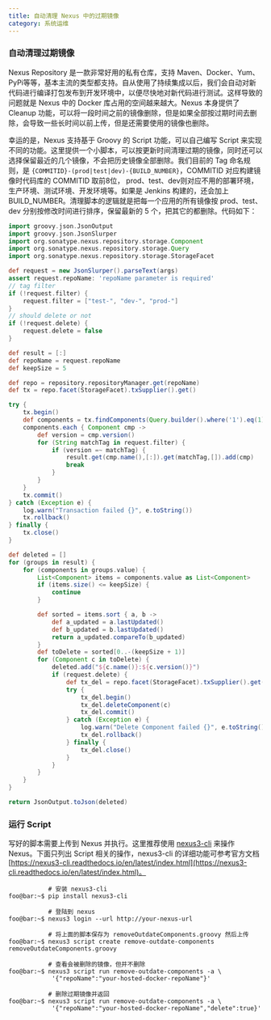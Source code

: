 ```yaml
---
title: 自动清理 Nexus 中的过期镜像
category: 系统运维
---
```


### 自动清理过期镜像

Nexus Repository 是一款非常好用的私有仓库，支持 Maven、Docker、Yum、PyPi等等，基本主流的类型都支持。自从使用了持续集成以后，我们会自动对新代码进行编译打包发布到开发环境中，以便尽快地对新代码进行测试。这样导致的问题就是 Nexus 中的 Docker 库占用的空间越来越大。Nexus 本身提供了 Cleanup 功能，可以将一段时间之前的镜像删除，但是如果全部按过期时间去删除，会导致一些长时间以前上传，但是还需要使用的镜像也删除。

幸运的是，Nexus 支持基于 Groovy 的 Script 功能，可以自己编写 Script 来实现不同的功能。这里提供一个小脚本，可以按更新时间清理过期的镜像，同时还可以选择保留最近的几个镜像，不会把历史镜像全部删除。我们目前的 Tag 命名规则，是 `{COMMITID}-(prod|test|dev)-{BUILD_NUMBER}`，COMMITID 对应构建镜像时代码库的 COMMITID 取前8位， prod、test、dev则对应不用的部署环境，生产环境、测试环境、开发环境等。如果是 Jenkins 构建的，还会加上 BUILD_NUMBER。清理脚本的逻辑就是把每一个应用的所有镜像按 prod、test、dev 分别按修改时间进行排序，保留最新的 5 个，把其它的都删除。代码如下：

```groovy
import groovy.json.JsonOutput
import groovy.json.JsonSlurper
import org.sonatype.nexus.repository.storage.Component
import org.sonatype.nexus.repository.storage.Query
import org.sonatype.nexus.repository.storage.StorageFacet

def request = new JsonSlurper().parseText(args)
assert request.repoName: 'repoName parameter is required'
// tag filter
if (!request.filter) {
    request.filter = ["test-", "dev-", "prod-"]
}
// should delete or not
if (!request.delete) {
    request.delete = false
}

def result = [:]
def repoName = request.repoName
def keepSize = 5

def repo = repository.repositoryManager.get(repoName)
def tx = repo.facet(StorageFacet).txSupplier().get()

try {
    tx.begin()
    def components = tx.findComponents(Query.builder().where('1').eq(1).build(), [repo])
    components.each { Component cmp ->
        def version = cmp.version()
        for (String matchTag in request.filter) {
            if (version =~ matchTag) {
                result.get(cmp.name(),[:]).get(matchTag,[]).add(cmp)
                break
            }
        }
    }
    tx.commit()
} catch (Exception e) {
    log.warn("Transaction failed {}", e.toString())
    tx.rollback()
} finally {
    tx.close()
}

def deleted = []
for (groups in result) {
    for (components in groups.value) {
        List<Component> items = components.value as List<Component>
        if (items.size() <= keepSize) {
            continue
        }

        def sorted = items.sort { a, b ->
            def a_updated = a.lastUpdated()
            def b_updated = b.lastUpdated()
            return a_updated.compareTo(b_updated)
        }
        def toDelete = sorted[0..-(keepSize + 1)]
        for (Component c in toDelete) {
            deleted.add("${c.name()}:${c.version()}")
            if (request.delete) {
                def tx_del = repo.facet(StorageFacet).txSupplier().get()
                try {
                    tx_del.begin()
                    tx_del.deleteComponent(c)
                    tx_del.commit()
                } catch (Exception e) {
                    log.warn("Delete Component failed {}", e.toString())
                    tx_del.rollback()
                } finally {
                    tx_del.close()
                }
            }
        }
    }
}

return JsonOutput.toJson(deleted)
```
### 运行 Script

写好的脚本需要上传到 Nexus 并执行。这里推荐使用 [nexus3-cli](https://gitlab.com/thiagocsf/nexus3-cli) 来操作 Nexus。下面只列出 Script 相关的操作，nexus3-cli 的详细功能可参考官方文档 [https://nexus3-cli.readthedocs.io/en/latest/index.html](https://nexus3-cli.readthedocs.io/en/latest/index.html)。

```console
           # 安装 nexus3-cli
foo@bar:~$ pip install nexus3-cli

           # 登陆到 nexus
foo@bar:~$ nexus3 login --url http://your-nexus-url

           # 将上面的脚本保存为 removeOutdateComponents.groovy 然后上传
foo@bar:~$ nexus3 script create remove-outdate-components removeOutdateComponents.groovy

           # 查看会被删除的镜像，但并不删除
foo@bar:~$ nexus3 script run remove-outdate-components -a \
            '{"repoName":"your-hosted-docker-repoName"}'

           # 删除过期镜像并返回
foo@bar:~$ nexus3 script run remove-outdate-components -a \
            '{"repoName":"your-hosted-docker-repoName","delete":true}'
```
